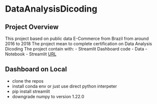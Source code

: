 # DataAnalysisDicoding
 ## Project Overview
 This project based on public data E-Commerce from Brazil from around 2016 to 2018
 The project mean to complete certification on Data Analysis Dicoding
 The project contain with: 
    - Streamlit Dashboard code
    - Data
    - Notebook
    - Streamlit [URL]()
 ## Dashboard on Local
 - clone the repos
 - install conda env or just use direct python interpeter
 - pip install streamlit
 - downgrade numpy to version 1.22.0
